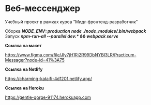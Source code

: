 # Веб-мессенджер

Учебный проект в рамках курса "Мидл фронтенд-разработчик"

Сборка ***NODE_ENV=production node ./node_modules/.bin/webpack*** <br>
Запуск ***npm-run-all --parallel dev:\* && webpack serve***

**Ссылка на макет**

https://www.figma.com/file/Jly7jH1Ri2R99DbNYBI3LR/Practicum-Messager?node-id=41%3A75

**Ссылка на Netlify**

https://charming-kataifi-4d1201.netlify.app/

**Ссылка на Heroku**

https://gentle-gorge-91174.herokuapp.com


